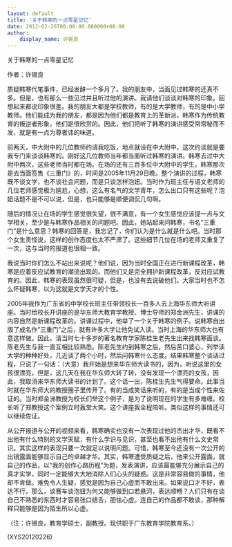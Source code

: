 ```yaml
---
layout: default
title: '关于韩寒的一点零星记忆'
date: 2012-02-26T00:00:00.000000+08:00
author:
    display_name: 许锡良
---
```


关于韩寒的一点零星记忆

作者：许锡良

质疑韩寒代笔事件，已经发酵一个多月了。我的朋友中，当面见过韩寒的还真不多。但是，也有那么一些见过并且听过他的演讲。我请他们谈谈对韩寒的印象。回想起来都说印象很差。我的朋友大都是学校教师，有的是大学教师，有的是中小学教师。他们能成为我的朋友，都是因为他们都是教育上的革新派，韩寒作为传统教育的叛逆者形象，他们是很欣赏的。因此，他们把听了韩寒的演讲感受常常秘而不发，就是有一点为尊者讳的味道。

前两天，中大附中的几位教师约请我吃饭，地点就设在中大附中，这次约谈就是要我专门来谈谈韩寒的。刚好这几位教师当年都当面听过韩寒的演讲。韩寒去过中大附中两次，这些老师当时都在场。在场的还有三百多位中大附中的学生。韩寒那次是去当面签售《三重门》的，时间是2005年11月29日晚。整个演讲的过程，韩寒既不谈文学，也不谈社会问题，而是只谈怎样泡妞。当时作为班主任与语文老师的几位老师感觉极为尴尬，心想，这么有名气的文学青年，怎么出口只有这些呢？泡妞话题不是不可以说，但是，也只能够是顺便调侃几句啊。

随后的情况让在场的学生感觉很失望，很不满意，有一个女生感觉应该提一点与文学相关，至少是与韩寒作品相关的问题吧。因此，她站起来问韩寒，书名“三重门”是什么意思？韩寒的回答是，我忘记了，你们认为是什么就是什么吧。当时那个女生责怪说，这样的创作态度也太不严肃了。这些细节几位在场的老师又重复了一次，这与当时的报道也很相一致。

我说当时你们怎么不站出来说呢？他们说，因为当时全国正在进行新课程改革，韩寒是应着反应试教育的潮流出现的。而他们又是完全拥护新课程改革，反对应试教育的。因此，韩寒的表现虽然很可疑，但是，也没有去说破他们。大家当时也不怎么怀疑韩寒，以为这就是文学天才的个性。

2005年我作为广东省的中学校长班主任带领校长一百多人去上海华东师大听讲座。当时给校长开讲座的是华东师大教育学教授、博士导师的郑金洲先生，讲课的内容自然是新课程改革的。讲课过程中，他举了一个关于韩寒的例子。说韩寒自出版了成名作“三重门”之后，就有许多大学让他免试入读。当时上海的华东师大也有意这样做。因此，请当时七十多岁的著名教育学家陈桂生老先生出来找韩寒面谈。陈老先生与我一直互相比较熟悉。陈老先生约到韩寒之后，然后苦口婆心，列举读大学的种种好处，几近谈了两个小时，然后问韩寒什么态度。结果韩寒整个谈话过程，只说了一句话：（大意）我开始是想来华东师大读书的，因为，听说这里的女孩很漂亮，但是，这几天在我在华东师大转了转，没有发现一个漂亮的女孩，因此，我取消来华东师大读书的计划了。这个话一出，陈桂生先生气得要命。此事当时就在华东师大的教授圈子里传开了。有的当成笑话来听的，有的是当成个性来佐证的。当时郑金洲教授为校长们举这个例子，是为了说明现在的学生有多难缠。校长听了郑教授这个案例立时轰堂大笑。这个讲座我全程陪听。类似这样的事情还可以继续佐证。

从公开报道与公开的视频来看，韩寒确实也没有一次表现过他的杰出才华，既看不出他有什么特别的文学天赋，有什么学识与见识，甚至也看不出他有什么文史常识。其实这样的表现只要一次就足以说明问题。可惜，韩寒至今还没有一次公开的出镜露面能够显示自己的卓越才华。其实，韩寒遭受质疑之后，他来公开露面，就自己的作品，以“我的创作心路历程”为题，发表演讲，应该最能够充分展示自己的真才实学，同时一定能够大大地消除人们心头的疑惑。这是非常容易做的事情，他却不肯做。难免令人生疑，感觉是因为自己心虚而不敢出来。如果说口才不好，表达不行，那么，谈赛车谈泡妞为何又能够做到口若悬河，表达顺畅？人们只有在谈自己不熟悉的东西时才容易张口结舌，胆怯心虚。连自己的作品都不敢谈，那种解释只能够是因为陌生所以心虚。

（注：许锡良，教育学硕士，副教授。现供职于广东教育学院教育系。）

(XYS20120226)

